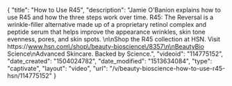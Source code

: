 {
    "title": "How to Use R45",
    "description": "Jamie O'Banion explains how to use R45 and how the three steps work over time. R45: The Reversal is a wrinkle-filler alternative made up of a proprietary retinol complex and peptide serum that helps improve the appearance wrinkles, skin tone evenness, pores, and skin spots.   \n\nShop the R45 collection at HSN. Visit https:\/\/www.hsn.com\/shop\/beauty-bioscience\/8357\n\nBeautyBio Science\nAdvanced Skincare. Backed by Science.",
    "videoid": "114775152",
    "date_created": "1504024782",
    "date_modified": "1513634084",
    "type": "captivate",
    "layout": "video",
    "url": "\/v\/beauty-bioscience-how-to-use-r45-hsn\/114775152"
}